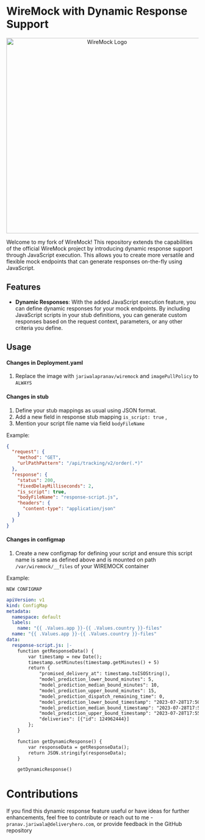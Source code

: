# WireMock with Dynamic Response Support

<p align="center">
    <a href="https://wiremock.org" target="_blank">
        <img width="512px" src="https://wiremock.org/images/logos/wiremock/logo_wide.svg" alt="WireMock Logo"/>
    </a>
</p>


Welcome to my fork of WireMock! This repository extends the capabilities of the official WireMock project by introducing dynamic response support through JavaScript execution. This allows you to create more versatile and flexible mock endpoints that can generate responses on-the-fly using JavaScript.

## Features

- **Dynamic Responses**: With the added JavaScript execution feature, you can define dynamic responses for your mock endpoints. By including JavaScript scripts in your stub definitions, you can generate custom responses based on the request context, parameters, or any other criteria you define.


## Usage


#### Changes in Deployment.yaml

1. Replace the image with `jariwalapranav/wiremock` and `imagePullPolicy` to `ALWAYS`

#### Changes in stub

   1. Define your stub mappings as usual using JSON format.
   2. Add a new field in response stub mapping `is_script: true` , 
   3. Mention your script file name via field `bodyFileName`

Example:

```json
{
  "request": {
    "method": "GET",
    "urlPathPattern": "/api/tracking/v2/order(.*)"
  },
  "response": {
    "status": 200,
    "fixedDelayMilliseconds": 2,
    "is_script": true,
    "bodyFileName": "response-script.js",
    "headers": {
      "content-type": "application/json"
    }
  }
}
```

#### Changes in configmap 

1. Create a new configmap for defining your script and ensure this script name is same as defined above and is mounted on path `/var/wiremock/__files` of your WIREMOCK container

Example:

`NEW CONFIGMAP`

```yaml
apiVersion: v1
kind: ConfigMap
metadata:
  namespace: default
  labels:
    name: "{{ .Values.app }}-{{ .Values.country }}-files"
  name: "{{ .Values.app }}-{{ .Values.country }}-files"
data:
  response-script.js: |-
    function getResponseData() {
        var timestamp = new Date();
        timestamp.setMinutes(timestamp.getMinutes() + 5)
        return {
            "promised_delivery_at": timestamp.toISOString(),
            "model_prediction_lower_bound_minutes": 5,
            "model_prediction_median_bound_minutes": 10,
            "model_prediction_upper_bound_minutes": 15,
            "model_prediction_dispatch_remaining_time": 0,
            "model_prediction_lower_bound_timestamp": "2023-07-28T17:50:00+08:00",
            "model_prediction_median_bound_timestamp": "2023-07-28T17:54:03.898+08:00",
            "model_prediction_upper_bound_timestamp": "2023-07-28T17:55:00+08:00",
            "deliveries": [{"id": 124962444}]
        };
    }

    function getDynamicResponse() {
        var responseData = getResponseData();
        return JSON.stringify(responseData);
    }

    getDynamicResponse()

```

# Contributions

If you find this dynamic response feature useful or have ideas for further enhancements, feel free to contribute or reach out to me - `pranav.jariwala@deliveryhero.com`, or provide feedback in the GitHub repository
